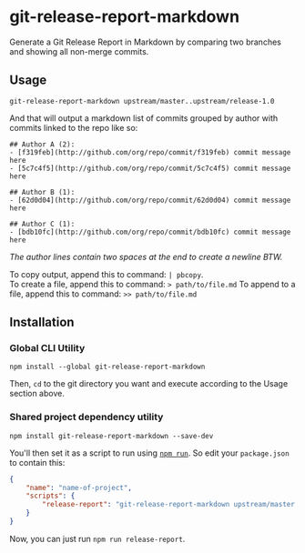 # git-release-report-markdown

Generate a Git Release Report in Markdown by comparing two branches and showing all non-merge commits. 

## Usage

    git-release-report-markdown upstream/master..upstream/release-1.0

And that will output a markdown list of commits grouped by author with commits linked to the repo like so:

```
## Author A (2):
- [f319feb](http://github.com/org/repo/commit/f319feb) commit message here
- [5c7c4f5](http://github.com/org/repo/commit/5c7c4f5) commit message here

## Author B (1):
- [62d0d04](http://github.com/org/repo/commit/62d0d04) commit message here

## Author C (1):
- [bdb10fc](http://github.com/org/repo/commit/bdb10fc) commit message here
```

*The author lines contain two spaces at the end to create a newline BTW.*

To copy output, append this to command: `| pbcopy`.  
To create a file, append this to command: `> path/to/file.md`
To append to a file, append this to command: `>> path/to/file.md`

## Installation

### Global CLI Utility

    npm install --global git-release-report-markdown

Then, `cd` to the git directory you want and execute according to the Usage section above.

### Shared project dependency utility

    npm install git-release-report-markdown --save-dev

You'll then set it as a script to run using [`npm run`](https://docs.npmjs.com/misc/scripts). So edit your `package.json` to contain this: 

```json
{
    "name": "name-of-project",
    "scripts": {
        "release-report": "git-release-report-markdown upstream/master..upstream/release-1.0"
    }
}
```

Now, you can just run `npm run release-report`.
